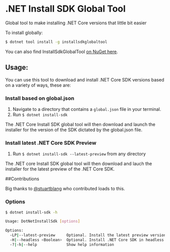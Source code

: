 # .NET Install SDK Global Tool

Global tool to make installing .NET Core versions that little bit easier


To install globally:

```bash
$ dotnet tool install -g installsdkglobaltool
```

You can also find InstallSdkGlobalTool [on NuGet here](https://www.nuget.org/packages/InstallSdkGlobalTool/).

## Usage:

You can use this tool to download and install .NET Core SDK versions based on a variety of ways, these are:

### Install based on global.json

1. Navigate to a directory that contains a `global.json` file in your terminal.
2. Run `$ dotnet install-sdk`

The .NET Core Install SDK global tool will then download and launch the installer for the version of the SDK dictated by the global.json file.

### Install latest .NET Core SDK Preview

1. Run `$ dotnet install-sdk --latest-preview` from any directory

The .NET core Install SDK global tool will then download and lauch the installer for the latest preview of the .NET Core SDK.

##Contributions

Big thanks to [@stuartblang](https://twitter.com/stuartblang) who contributed loads to this.

### Options

```bash
$ dotnet install-sdk -h

Usage: DotNetInstallSdk [options]

Options:
  -LP|--latest-preview     Optional. Install the latest preview version of the .NET Core SDK
  -H|--headless <Boolean>  Optional. Install .NET Core SDK in headless mode (default is true
  -?|-h|--help             Show help information
```

